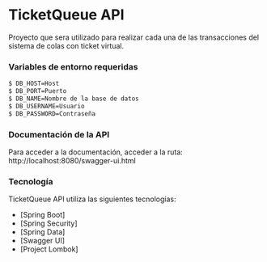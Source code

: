 # TicketQueue API
Proyecto que sera utilizado para realizar cada una de las transacciones del sistema de colas con ticket virtual.

### Variables de entorno requeridas
```sh
$ DB_HOST=Host
$ DB_PORT=Puerto
$ DB_NAME=Nombre de la base de datos
$ DB_USERNAME=Usuario
$ DB_PASSWORD=Contraseña
```


### Documentación de la API

Para acceder a la documentación, acceder a la ruta:
http://localhost:8080/swagger-ui.html

### Tecnología

TicketQueue API utiliza las siguientes tecnologías:

* [Spring Boot]
* [Spring Security]
* [Spring Data]
* [Swagger UI]
* [Project Lombok]